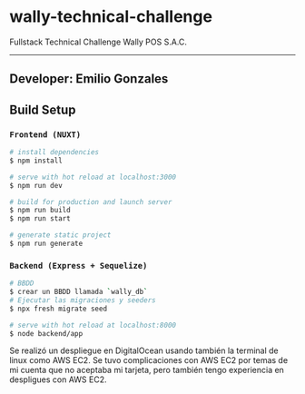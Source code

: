# wally-technical-challenge
Fullstack Technical Challenge Wally POS S.A.C.

---
## Developer: Emilio Gonzales
## Build Setup

### `Frontend (NUXT)`
```bash
# install dependencies
$ npm install

# serve with hot reload at localhost:3000
$ npm run dev

# build for production and launch server
$ npm run build
$ npm run start

# generate static project
$ npm run generate
```

### `Backend (Express + Sequelize)`
```bash
# BBDD
$ crear un BBDD llamada `wally_db`
# Ejecutar las migraciones y seeders
$ npx fresh migrate seed

# serve with hot reload at localhost:8000
$ node backend/app
```

Se realizó un despliegue en DigitalOcean usando también la terminal de linux como AWS EC2.
Se tuvo complicaciones con AWS EC2 por temas de mi cuenta que no aceptaba mi tarjeta, pero también tengo experiencia en despligues con AWS EC2.
